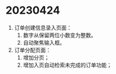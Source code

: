 # 20230424
1. 订单创建信息录入页面：
   1. 数字从保留两位小数变为整数。
   2. 自动聚焦输入框。
2. 订单分配页面：
   1. 增加分页；
   2. 增加入页自动检索未完成的订单功能；
